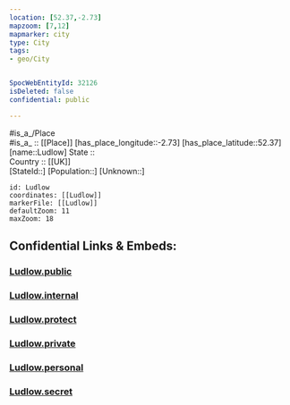```yaml
---
location: [52.37,-2.73] 
mapzoom: [7,12] 
mapmarker: city 
type: City
tags:
- geo/City


SpocWebEntityId: 32126
isDeleted: false
confidential: public

---
```

#is_a_/Place  
#is_a_ :: [[Place]] 
[has_place_longitude::-2.73] 
[has_place_latitude::52.37] 
[name::Ludlow] 
State ::  
Country :: [[UK]]  
[StateId::] 
[Population::] 
[Unknown::] 


```leaflet
id: Ludlow
coordinates: [[Ludlow]] 
markerFile: [[Ludlow]] 
defaultZoom: 11 
maxZoom: 18
```


## Confidential Links & Embeds: 

### [Ludlow.public](/_public/\Earth\Continent\Europe\Europe~North\UK\England\Regions~England\West_Midlands,Region\Shropshire\cities~ShropshireLudlow.public.md) 

### [Ludlow.internal](/_internal/\Earth\Continent\Europe\Europe~North\UK\England\Regions~England\West_Midlands,Region\Shropshire\cities~ShropshireLudlow.internal.md) 

### [Ludlow.protect](/_protect/\Earth\Continent\Europe\Europe~North\UK\England\Regions~England\West_Midlands,Region\Shropshire\cities~ShropshireLudlow.protect.md) 

### [Ludlow.private](/_private/\Earth\Continent\Europe\Europe~North\UK\England\Regions~England\West_Midlands,Region\Shropshire\cities~ShropshireLudlow.private.md) 

### [Ludlow.personal](/_personal/\Earth\Continent\Europe\Europe~North\UK\England\Regions~England\West_Midlands,Region\Shropshire\cities~ShropshireLudlow.personal.md) 

### [Ludlow.secret](/_secret/\Earth\Continent\Europe\Europe~North\UK\England\Regions~England\West_Midlands,Region\Shropshire\cities~ShropshireLudlow.secret.md)

